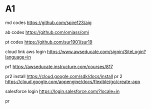 # A1


md codes https://github.com/spire123/aig

ab codes https://github.com/omiass/omi

pt codes https://github.com/sur1901/sur19

cloud link aws login https://www.awseducate.com/signin/SiteLogin?language=in

pr1 https://awseducate.instructure.com/courses/817

pr2 install https://cloud.google.com/sdk/docs/install pr 2 https://cloud.google.com/appengine/docs/flexible/go/create-app

salesforce login https://login.salesforce.com/?locale=in

pr

